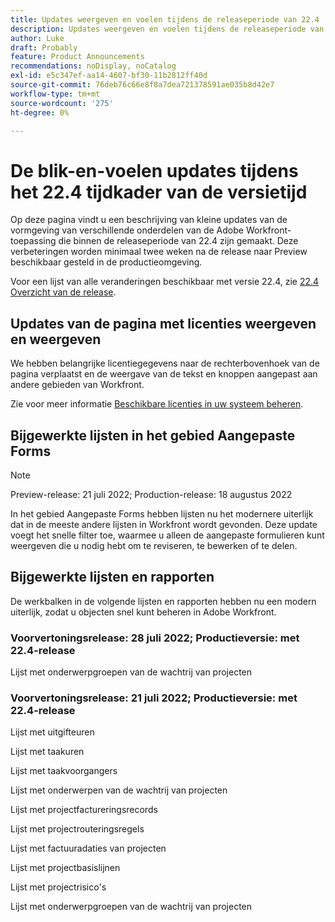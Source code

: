 ```yaml
---
title: Updates weergeven en voelen tijdens de releaseperiode van 22.4
description: Updates weergeven en voelen tijdens de releaseperiode van 22.4
author: Luke
draft: Probably
feature: Product Announcements
recommendations: noDisplay, noCatalog
exl-id: e5c347ef-aa14-4607-bf30-11b2812ff40d
source-git-commit: 76deb76c66e8f8a7dea721378591ae035b8d42e7
workflow-type: tm+mt
source-wordcount: '275'
ht-degree: 0%

---
```


# De blik-en-voelen updates tijdens het 22.4 tijdkader van de versietijd

Op deze pagina vindt u een beschrijving van kleine updates van de vormgeving van verschillende onderdelen van de Adobe Workfront-toepassing die binnen de releaseperiode van 22.4 zijn gemaakt. Deze verbeteringen worden minimaal twee weken na de release naar Preview beschikbaar gesteld in de productieomgeving.

Voor een lijst van alle veranderingen beschikbaar met versie 22.4, zie [22.4 Overzicht van de release](/help/quicksilver/product-announcements/product-releases/22.4-release-activity/22-4-release-overview.md).

## Updates van de pagina met licenties weergeven en weergeven

We hebben belangrijke licentiegegevens naar de rechterbovenhoek van de pagina verplaatst en de weergave van de tekst en knoppen aangepast aan andere gebieden van Workfront.

Zie voor meer informatie [Beschikbare licenties in uw systeem beheren](/help/quicksilver/administration-and-setup/get-started-wf-administration/manage-available-licenses-in-your-system.md).

## Bijgewerkte lijsten in het gebied Aangepaste Forms

>[!NOTE]
>
>Preview-release: 21 juli 2022; Production-release: 18 augustus 2022

In het gebied Aangepaste Forms hebben lijsten nu het modernere uiterlijk dat in de meeste andere lijsten in Workfront wordt gevonden. Deze update voegt het snelle filter toe, waarmee u alleen de aangepaste formulieren kunt weergeven die u nodig hebt om te reviseren, te bewerken of te delen.

## Bijgewerkte lijsten en rapporten

De werkbalken in de volgende lijsten en rapporten hebben nu een modern uiterlijk, zodat u objecten snel kunt beheren in Adobe Workfront.

### Voorvertoningsrelease: 28 juli 2022; Productieversie: met 22.4-release

Lijst met onderwerpgroepen van de wachtrij van projecten

### Voorvertoningsrelease: 21 juli 2022; Productieversie: met 22.4-release

Lijst met uitgifteuren

Lijst met taakuren

Lijst met taakvoorgangers

Lijst met onderwerpen van de wachtrij van projecten

Lijst met projectfactureringsrecords

Lijst met projectrouteringsregels

Lijst met factuuradaties van projecten

Lijst met projectbasislijnen

Lijst met projectrisico&#39;s

Lijst met onderwerpgroepen van de wachtrij van projecten
